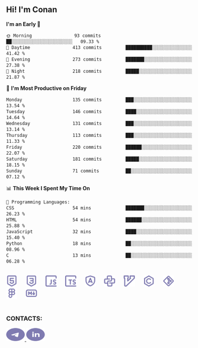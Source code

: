 ## Hi! I'm Conan

<!--START_SECTION:waka-->
**I'm an Early 🐤** 

```text
🌞 Morning                93 commits          ██░░░░░░░░░░░░░░░░░░░░░░░   09.33 % 
🌆 Daytime                413 commits         ██████████░░░░░░░░░░░░░░░   41.42 % 
🌃 Evening                273 commits         ███████░░░░░░░░░░░░░░░░░░   27.38 % 
🌙 Night                  218 commits         █████░░░░░░░░░░░░░░░░░░░░   21.87 % 
```
📅 **I'm Most Productive on Friday** 

```text
Monday                   135 commits         ███░░░░░░░░░░░░░░░░░░░░░░   13.54 % 
Tuesday                  146 commits         ████░░░░░░░░░░░░░░░░░░░░░   14.64 % 
Wednesday                131 commits         ███░░░░░░░░░░░░░░░░░░░░░░   13.14 % 
Thursday                 113 commits         ███░░░░░░░░░░░░░░░░░░░░░░   11.33 % 
Friday                   220 commits         ██████░░░░░░░░░░░░░░░░░░░   22.07 % 
Saturday                 181 commits         █████░░░░░░░░░░░░░░░░░░░░   18.15 % 
Sunday                   71 commits          ██░░░░░░░░░░░░░░░░░░░░░░░   07.12 % 
```


📊 **This Week I Spent My Time On** 

```text
💬 Programming Languages: 
CSS                      54 mins             ███████░░░░░░░░░░░░░░░░░░   26.23 % 
HTML                     54 mins             ██████░░░░░░░░░░░░░░░░░░░   25.88 % 
JavaScript               32 mins             ████░░░░░░░░░░░░░░░░░░░░░   15.40 % 
Python                   18 mins             ██░░░░░░░░░░░░░░░░░░░░░░░   08.96 % 
C                        13 mins             ██░░░░░░░░░░░░░░░░░░░░░░░   06.28 % 
```


<!--END_SECTION:waka-->


<br>

<div align="left">
  <img src="icons/skills/html.svg" height="30" alt="html5"/>
  <img width="15"/>
  <img src="icons/skills/css.svg" height="30" alt="css"/>
    <img width="15"/>
  <img src="icons/skills/javascript.svg" height="30" alt="javascript"/>
  <img width="15"/>
  <img src="icons/skills/typescript.svg" height="30" alt="typescript"/>
  <img width="15"/>
  <img src="icons/skills/angular.svg" height="30" alt="angular"/>
  <img width="15"/>
  <img src="icons/skills/python.svg" height="30" alt="python"/>
  <img width="15"/>
  <img src="icons/skills/vim.svg" height="30" alt="vim"  />
  <img width="15"/>
  <img src="icons/skills/c.svg" height="30" alt="c"/>
  <img width="15"/>
  <img src="icons/skills/git.svg" height="30" alt="git"/>
  <img width="15"/>
  <img src="icons/skills/figma.svg" height="30" alt="figma"/>
  <img width="15"/>
  <img src="icons/skills/markdown.svg" height="30" alt="markdown"/>
</div>

<br>


### CONTACTS:

<div align="left">
  <a href="https://t.me/gkkconan">
    <img src="icons/contacts/telegram.svg" width="50" height="35" alt="telegram"/>
  </a>
  <a href="https://www.linkedin.com/in/gkkconan">
    <img src="icons/contacts/linkedin.svg" width="50" height="35" alt="linkedin"/>
  </a>
</div>
